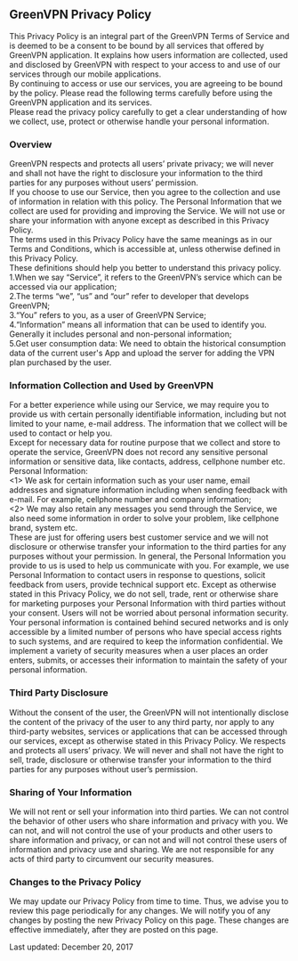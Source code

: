 ## GreenVPN Privacy Policy

This Privacy Policy is an integral part of the GreenVPN Terms of Service and
is deemed to be a consent to be bound by all services that offered by GreenVPN
application. It explains how users information are collected, used and
disclosed by GreenVPN with respect to your access to and use of our services
through our mobile applications.  
By continuing to access or use our services, you are agreeing to be bound by
the policy. Please read the following terms carefully before using the
GreenVPN application and its services.  
Please read the privacy policy carefully to get a clear understanding of how
we collect, use, protect or otherwise handle your personal information.

### Overview

GreenVPN respects and protects all users’ private privacy; we will never and
shall not have the right to disclosure your information to the third parties
for any purposes without users’ permission.  
If you choose to use our Service, then you agree to the collection and use of
information in relation with this policy. The Personal Information that we
collect are used for providing and improving the Service. We will not use or
share your information with anyone except as described in this Privacy Policy.  
The terms used in this Privacy Policy have the same meanings as in our Terms
and Conditions, which is accessible at, unless otherwise defined in this
Privacy Policy.  
These definitions should help you better to understand this privacy policy.  
1.When we say “Service”, it refers to the GreenVPN’s service which can be
accessed via our application;  
2.The terms “we”, “us” and “our” refer to developer that develops GreenVPN;  
3.“You” refers to you, as a user of GreenVPN Service;  
4.“Information” means all information that can be used to identify you.
Generally it includes personal and non-personal information;  
5.Get user consumption data: We need to obtain the historical consumption data
of the current user's App and upload the server for adding the VPN plan
purchased by the user.

### Information Collection and Used by GreenVPN

For a better experience while using our Service, we may require you to provide
us with certain personally identifiable information, including but not limited
to your name, e-mail address. The information that we collect will be used to
contact or help you.  
Except for necessary data for routine purpose that we collect and store to
operate the service, GreenVPN does not record any sensitive personal
information or sensitive data, like contacts, address, cellphone number etc.  
Personal Information:  
<1> We ask for certain information such as your user name, email addresses and
signature information including when sending feedback with e-mail. For
example, cellphone number and company information;  
<2> We may also retain any messages you send through the Service, we also need
some information in order to solve your problem, like cellphone brand, system
etc.  
These are just for offering users best customer service and we will not
disclosure or otherwise transfer your information to the third parties for any
purposes without your permission. In general, the Personal Information you
provide to us is used to help us communicate with you. For example, we use
Personal Information to contact users in response to questions, solicit
feedback from users, provide technical support etc. Except as otherwise stated
in this Privacy Policy, we do not sell, trade, rent or otherwise share for
marketing purposes your Personal Information with third parties without your
consent. Users will not be worried about personal information security. Your
personal information is contained behind secured networks and is only
accessible by a limited number of persons who have special access rights to
such systems, and are required to keep the information confidential. We
implement a variety of security measures when a user places an order enters,
submits, or accesses their information to maintain the safety of your personal
information.

### Third Party Disclosure

Without the consent of the user, the GreenVPN will not intentionally disclose
the content of the privacy of the user to any third party, nor apply to any
third-party websites, services or applications that can be accessed through
our services, except as otherwise stated in this Privacy Policy. We respects
and protects all users’ privacy. We will never and shall not have the right to
sell, trade, disclosure or otherwise transfer your information to the third
parties for any purposes without user’s permission.

### Sharing of Your Information

We will not rent or sell your information into third parties. We can not
control the behavior of other users who share information and privacy with
you. We can not, and will not control the use of your products and other users
to share information and privacy, or can not and will not control these users
of information and privacy use and sharing. We are not responsible for any
acts of third party to circumvent our security measures.

### Changes to the Privacy Policy

We may update our Privacy Policy from time to time. Thus, we advise you to
review this page periodically for any changes. We will notify you of any
changes by posting the new Privacy Policy on this page. These changes are
effective immediately, after they are posted on this page.

Last updated: December 20, 2017

